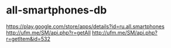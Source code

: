 # all-smartphones-db
https://play.google.com/store/apps/details?id=ru.all.smartphones
http://ufm.me/SM/api.php?r=getAll
http://ufm.me/SM/api.php?r=getItem&id=532
